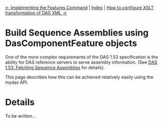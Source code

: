 [<- Implementing the Features Command](HOWTO_Implement_Features_Command.md) | [Index](HELP_INDEX.md) | [How to configure XSLT transformation of DAS XML ->](HOWTO_Configure_XSLT_Transformation.md)

# Build Sequence Assemblies using DasComponentFeature objects #

One of the more complex requirements of the DAS 1.53 specification is the ability for DAS reference servers to serve assembly information. (See [DAS 1.53: Fetching Sequence Assemblies](http://biodas.org/documents/spec.html#assemblies) for details).

This page describes how this can be achieved relatively easily using the mydas API.


# Details #

To be written...